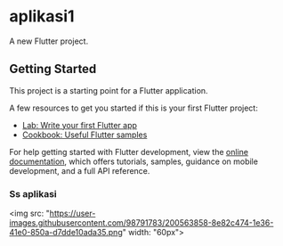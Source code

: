 # aplikasi1

A new Flutter project.

## Getting Started

This project is a starting point for a Flutter application.

A few resources to get you started if this is your first Flutter project:

- [Lab: Write your first Flutter app](https://docs.flutter.dev/get-started/codelab)
- [Cookbook: Useful Flutter samples](https://docs.flutter.dev/cookbook)

For help getting started with Flutter development, view the
[online documentation](https://docs.flutter.dev/), which offers tutorials,
samples, guidance on mobile development, and a full API reference.

### Ss aplikasi
<img src: "https://user-images.githubusercontent.com/98791783/200563858-8e82c474-1e36-41e0-850a-d7dde10ada35.png" width: "60px">